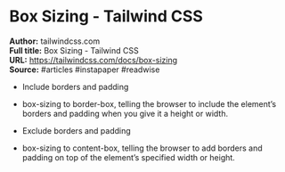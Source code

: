 # Box Sizing - Tailwind CSS

**Author:** tailwindcss.com  
**Full title:** Box Sizing - Tailwind CSS  
**URL:** https://tailwindcss.com/docs/box-sizing  
**Source:** #articles #instapaper #readwise

- Include borders and padding 
   
- box-sizing to border-box, telling the browser to include the element’s borders and padding when you give it a height or width. 
   
- Exclude borders and padding 
   
- box-sizing to content-box, telling the browser to add borders and padding on top of the element’s specified width or height. 
   
